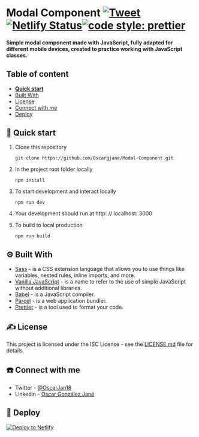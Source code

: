 # Modal Component [![Tweet](https://img.shields.io/twitter/url/http/shields.io.svg?style=social)](https://twitter.com/intent/tweet?text=Check%20out%20this%20cool%20project&url=https://github.com/Cool/Project&hashtags=project,opensource) [![Netlify Status](https://api.netlify.com/api/v1/badges/4bea8605-3f78-4656-bea7-b77b5311b191/deploy-status)](https://app.netlify.com/sites/modal-component/deploys)[![code style: prettier](https://img.shields.io/badge/code_style-prettier-ff69b4.svg?style=flat-square)](https://github.com/prettier/prettier)

#### Simple modal component made with JavaScript, fully adapted for different mobile devices, created to practice working with JavaScript classes.

## Table of content

- [**Quick start**](#-quick-start)
- [Built With](#%EF%B8%8F-built-with)
- [License](#%EF%B8%8F-license)
- [Connect with me](#%EF%B8%8F-connect-with-me)
- [Deploy](#-deploy)

## 🚀 Quick start

1. Clone this repository

   ```console
   git clone https://github.com/Oscargjane/Modal-Component.git
   ```

1. In the project root folder locally
   ```console
   npm install
   ```
1. To start development and interact locally
   ```console
   npm run dev
   ```
1. Your development should run at http: // localhost: 3000
1. To build to local production
   ```console
   npm run build
   ```

## ⚙️ Built With

- [Sass](https://sass-lang.com/) - is a CSS extension language that allows you to use things like variables, nested rules, inline imports, and more.
- [Vanilla JavaScript](https://developer.mozilla.org/es/docs/Web/JavaScript) - is a name to refer to the use of simple JavaScript without additional libraries.
- [Babel](https://babeljs.io/) - is a JavaScript compiler.
- [Parcel](https://parceljs.org/) - is a web application bundler.
- [Prettier](https://prettier.io/) - is a tool used to format your code.

## ✍️ License

This project is licensed under the ISC License - see the [LICENSE.md](https://github.com/Oscargjane/Modal-Component/blob/master/LICENSE.md) file for details

## ☎️ Connect with me

- Twitter - [@OscarJan18](https://twitter.com/OscarJan18 "My Twitter Account")
- Linkedin - [Oscar González Jané](linkedin.com/in/oscar-gonzález-frontend-dev "My Linkedin Account")

## 💫 Deploy

[![Deploy to Netlify](https://www.netlify.com/img/deploy/button.svg)](https://app.netlify.com/start/deploy?repository=https://github.com)
